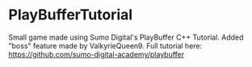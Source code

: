 # PlayBufferTutorial
 Small game made using Sumo Digital's PlayBuffer C++ Tutorial. Added "boss" feature made by ValkyrieQueen9. Full tutorial here: https://github.com/sumo-digital-academy/playbuffer
